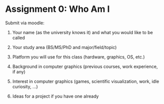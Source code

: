 # Assignment 0: Who Am I

Submit via moodle:

1) Your name (as the university knows it) and what you would like to be called

2) Your study area (BS/MS/PhD and major/field/topic)

3) Platform you will use for this class (hardware, graphics, OS, etc.)

4) Background in computer graphics (previous courses, work experience, if any)

5) Interest in computer graphics (games, scientific visualization, work, idle
curiosity, ...)

6) Ideas for a project if you have one already

